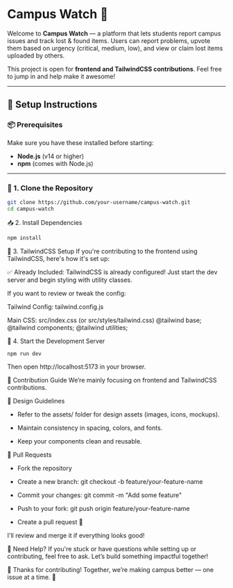 # Campus Watch 🚨

Welcome to **Campus Watch** — a platform that lets students report campus issues and track lost & found items. Users can report problems, upvote them based on urgency (critical, medium, low), and view or claim lost items uploaded by others.

This project is open for **frontend and TailwindCSS contributions**. Feel free to jump in and help make it awesome!

---

## 🔧 Setup Instructions

### 📦 Prerequisites

Make sure you have these installed before starting:

- **Node.js** (v14 or higher)
- **npm** (comes with Node.js)

---

### 📁 1. Clone the Repository

```bash
git clone https://github.com/your-username/campus-watch.git
cd campus-watch
```

📥 2. Install Dependencies

```bash
npm install
```
🎨 3. TailwindCSS Setup
If you're contributing to the frontend using TailwindCSS, here's how it's set up:

✅ Already Included:
TailwindCSS is already configured! Just start the dev server and begin styling with utility classes.

If you want to review or tweak the config:

Tailwind Config: tailwind.config.js

Main CSS: src/index.css (or src/styles/tailwind.css)
@tailwind base;
@tailwind components;
@tailwind utilities;

🚀 4. Start the Development Server

```bash
npm run dev
```
Then open http://localhost:5173 in your browser.

🧠 Contribution Guide
We’re mainly focusing on frontend and TailwindCSS contributions.

📌 Design Guidelines
- Refer to the assets/ folder for design assets (images, icons, mockups).

- Maintain consistency in spacing, colors, and fonts.

- Keep your components clean and reusable.

🔁 Pull Requests
- Fork the repository

- Create a new branch: git checkout -b feature/your-feature-name

- Commit your changes: git commit -m "Add some feature"

- Push to your fork: git push origin feature/your-feature-name

- Create a pull request 🚀

I'll review and merge it if everything looks good!

🤝 Need Help?
If you're stuck or have questions while setting up or contributing, feel free to ask. Let’s build something impactful together!

🙌 Thanks for contributing!
Together, we’re making campus better — one issue at a time. 💪

